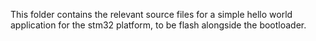 This folder contains the relevant source files for a simple hello world application for the stm32 platform, to be flash alongside the bootloader.